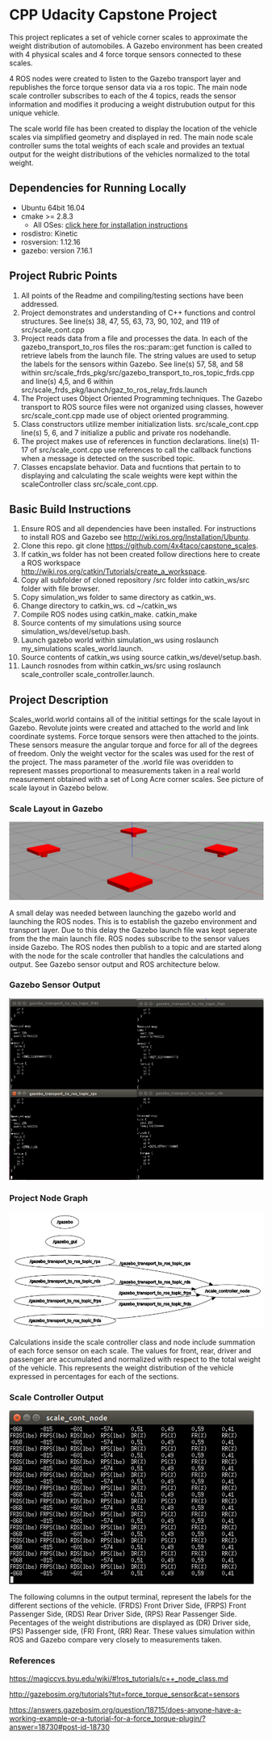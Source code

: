 # CPP Udacity Capstone Project
This project replicates a set of vehicle corner scales to approximate the weight distribution of automobiles.  A Gazebo environment has been created with 4 physical scales and 4 force torque sensors connected to these scales.

4 ROS nodes were created to listen to the Gazebo transport layer and republishes the force torque sensor data via a ros topic.  The main node scale controller subscribes to each of the 4 topics, reads the sensor information and modifies it producing a weight distrubution output for this unique vehicle.  

The scale world file has been created to display the location of the vehicle scales via simplified geometry and displayed in red.  The main node scale controller sums the total weights of each scale and provides an textual output for the weight distributions of the vehicles normalized to the total weight.

## Dependencies for Running Locally
* Ubuntu 64bit 16.04
* cmake >= 2.8.3
  * All OSes: [click here for installation instructions](https://cmake.org/install/)
* rosdistro: Kinetic
* rosversion: 1.12.16
* gazebo: version 7.16.1

## Project Rubric Points

1. All points of the Readme and compiling/testing sections have been addressed.
2. Project demonstrates and understanding of C++ functions and control structures.  See line(s) 38, 47, 55, 63, 73, 90, 102, and 119 of src/scale_cont.cpp
3. Project reads data from a file and processes the data. In each of the gazebo_transport_to_ros files the ros::param::get function is called to retrieve labels from the            launch file.  The string values are used to setup the labels for the sensors within Gazebo.  See line(s) 57, 58, and 58 within                                                    src/scale_frds_pkg/src/gazebo_transport_to_ros_topic_frds.cpp and line(s) 4,5, and 6 within src/scale_frds_pkg/launch/gaz_to_ros_relay_frds.launch
4. The Project uses Object Oriented Programming techniques.  The Gazebo transport to ROS source files were not organized using classes, however src/scale_cont.cpp made use of      object oriented programming.
5. Class constructors utilize member initialization lists.  src/scale_cont.cpp line(s) 5, 6, and 7 initialize a public and private ros nodehandle.
6. The project makes use of references in function declarations.  line(s) 11-17 of src/scale_cont.cpp use references to call the callback functions when a message is                detected on the suscribed topic.
7. Classes encapslate behavior.  Data and fucntions that pertain to to displaying and calculating the scale weights were kept within the scaleController class                      src/scale_cont.cpp.


## Basic Build Instructions

1. Ensure ROS and all dependencies have been installed.  For instructions to install ROS and Gazebo see http://wiki.ros.org/Installation/Ubuntu.
2. Clone this repo.  git clone https://github.com/4x4taco/capstone_scales.
3. If catkin_ws folder has not been created follow directions here to create a ROS workspace http://wiki.ros.org/catkin/Tutorials/create_a_workspace.
4. Copy all subfolder of cloned repository /src folder into catkin_ws/src folder with file browser.
5. Copy simulation_ws folder to same directory as catkin_ws.
6. Change directory to catkin_ws.  cd ~/catkin_ws
6. Compile ROS nodes using catkin_make. catkin_make  
7. Source contents of my simulations using source simulation_ws/devel/setup.bash.
8. Launch gazebo world within simulation_ws using roslaunch my_simulations scales_world.launch.
9. Source contents of catkin_ws using source catkin_ws/devel/setup.bash.
10. Launch rosnodes from within catkin_ws/src using roslaunch scale_controller scale_controller.launch.

## Project Description
Scales_world.world contains all of the inititial settings for the scale layout in Gazebo.  Revolute joints were created and attached to the world and link coordinate systems. Force torque sensors were then attached to the joints.  These sensors measure the angular torque and force for all of the degrees of freedom.  Only the weight vector for the scales was used for the rest of the project.  The mass parameter of the .world file was overidden to represent masses proportional to measurements taken in a real world measurement obtained with a set of Long Acre corner scales.  See picture of scale layout in Gazebo below.

### Scale Layout in Gazebo
![Screenshot](/capstone_scale_pics/gazebo_scale_layout.PNG)

A small delay was needed between launching the gazebo world and launching the ROS nodes.  This is to establish the gazebo environment and transport layer.  Due to this delay the Gazebo launch file was kept seperate from the the main launch file.  ROS nodes subscribe to the sensor values inside Gazebo.  The ROS nodes then publish to a topic and are started along with the node for the scale controller that handles the calculations and output.  See Gazebo sensor output and ROS architecture below.
### Gazebo Sensor Output
![Screenshot](/capstone_scale_pics/gazebo_sensor_output.PNG)
### Project Node Graph
![Screenshot](/capstone_scale_pics/node_graph.PNG)

Calculations inside the scale controller class and node include summation of each force sensor on each scale.  The values for front, rear, driver and passenger are accumulated and normalized with respect to the total weight of the vehicle.  This represents the weight distribution of the vehicle expressed in percentages for each of the sections.  
### Scale Controller Output
![Screenshot](/capstone_scale_pics/scale_cont_node_output.PNG)

The following columns in the output terminal, represent the labels for the different sections of the vehicle.  (FRDS) Front Driver Side, (FRPS) Front Passenger Side, (RDS) Rear Driver Side, (RPS) Rear Passenger Side.  Pecentages of the weight distributions are displayed as (DR) Driver side, (PS) Passenger side, (FR) Front, (RR) Rear.  These values simulation within ROS and Gazebo compare very closely to measurements taken.

### References
https://magiccvs.byu.edu/wiki/#!ros_tutorials/c++_node_class.md

http://gazebosim.org/tutorials?tut=force_torque_sensor&cat=sensors

https://answers.gazebosim.org/question/18715/does-anyone-have-a-working-example-or-a-tutorial-for-a-force_torque-plugin/?answer=18730#post-id-18730

